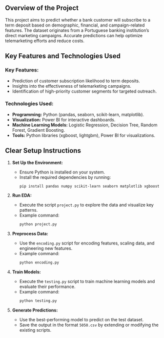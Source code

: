 ## **Overview of the Project**
This project aims to predict whether a bank customer will subscribe to a term deposit based on demographic, financial, and campaign-related features. The dataset originates from a Portuguese banking institution’s direct marketing campaigns. Accurate predictions can help optimize telemarketing efforts and reduce costs.

## **Key Features and Technologies Used**

### **Key Features:**
- Prediction of customer subscription likelihood to term deposits.
- Insights into the effectiveness of telemarketing campaigns.
- Identification of high-priority customer segments for targeted outreach.

### **Technologies Used:**
- **Programming:** Python (pandas, seaborn, scikit-learn, matplotlib).
- **Visualization:** Power BI for interactive dashboards.
- **Machine Learning Models:** Logistic Regression, Decision Tree, Random Forest, Gradient Boosting.
- **Tools:** Python libraries (xgboost, lightgbm), Power BI for visualizations.

## **Clear Setup Instructions**

1. **Set Up the Environment:**
   - Ensure Python is installed on your system.
   - Install the required dependencies by running:
     ```bash
     pip install pandas numpy scikit-learn seaborn matplotlib xgboost lightgbm
     ```

2. **Run EDA:**
   - Execute the script `project.py` to explore the data and visualize key patterns.
   - Example command:
     ```bash
     python project.py
     ```

3. **Preprocess Data:**
   - Use the `encoding.py` script for encoding features, scaling data, and engineering new features.
   - Example command:
     ```bash
     python encoding.py
     ```

4. **Train Models:**
   - Execute the `testing.py` script to train machine learning models and evaluate their performance.
   - Example command:
     ```bash
     python testing.py
     ```

5. **Generate Predictions:**
   - Use the best-performing model to predict on the test dataset.
   - Save the output in the format `5050.csv` by extending or modifying the existing scripts.
